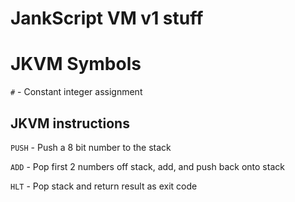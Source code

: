 # JankScript VM v1 stuff

# JKVM Symbols

`#`      - Constant integer assignment

## JKVM instructions

`PUSH`    - Push a 8 bit number to the stack

`ADD`     - Pop first 2 numbers off stack, add, and push back onto stack

`HLT`     - Pop stack and return result as exit code 